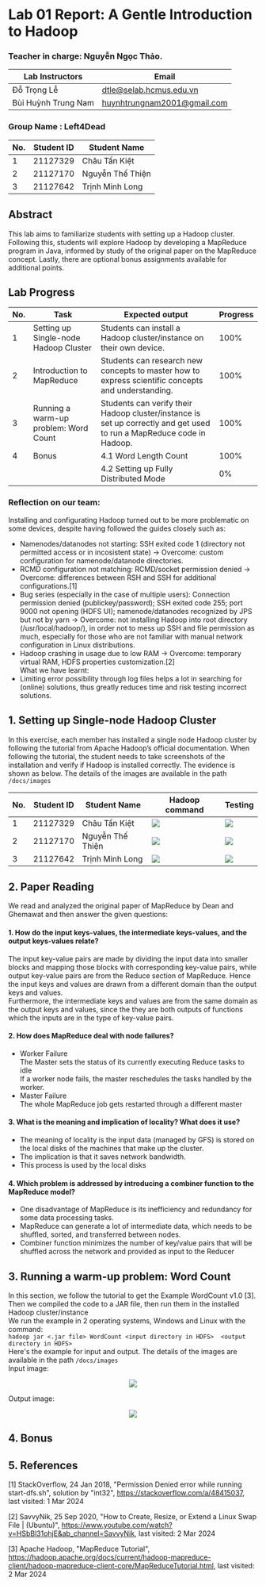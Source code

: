 # Lab 01 Report: A Gentle Introduction to Hadoop

### Teacher in charge: Nguyễn Ngọc Thảo.

| Lab Instructors     |  Email                       | 
|---------------------|------------------------------|
| Đỗ Trọng Lễ         | dtle@selab.hcmus.edu.vn      |         
| Bùi Huỳnh Trung Nam | huynhtrungnam2001@gmail.com  |

### Group Name : Left4Dead
| No. | Student ID | Student Name     |
|-----|------------|----------------- |  
|  1  |  21127329  | Châu Tấn Kiệt    |
|  2  |  21127170  | Nguyễn Thế Thiện |
|  3  |  21127642  | Trịnh Minh Long  |

## Abstract
This lab aims to familiarize students with setting up a Hadoop cluster. Following this, 
students will explore Hadoop by developing a MapReduce program in Java, informed by 
study of the original paper on the MapReduce concept. Lastly, there are optional bonus assignments available for additional points. 

## Lab Progress
| No. | Task  | Expected output | Progress |
|-----|-------|-------------|---------|  
|  1  |  Setting up Single-node Hadoop Cluster | Students can install a Hadoop cluster/instance on their own device.  | 100% |
|  2  |  Introduction to MapReduce  | Students can research new concepts to master how to express scientific concepts and understanding.  | 100% |
|  3  |  Running a warm-up problem: Word Count | Students can verify their Hadoop cluster/instance is set up correctly and get used to run a MapReduce code in Hadoop.   | 100% |
|  4  |  Bonus | 4.1 Word Length Count | 100% |
|     |        | 4.2 Setting up Fully Distributed Mode | 0% |

### Reflection on our team:
Installing and configurating Hadoop turned out to be more problematic on some devices, despite having followed the guides closely such as:
- Namenodes/datanodes not starting: SSH exited code 1 (directory not permitted access or in incosistent state) -> Overcome: custom configuration for namenode/datanode directories.
- RCMD configuration not matching: RCMD/socket permission denied -> Overcome: differences between RSH and SSH for additional configurations.[1]
- Bug series (especially in the case of multiple users): Connection permission denied (publickey/password); SSH exited code 255; port 9000 not opening (HDFS UI); namenode/datanodes recognized by JPS but not by yarn -> Overcome: not installing Hadoop into root directory (/usr/local/hadoop/), in order not to mess up SSH and file permission as much, especially for those who are not familiar with manual network configuration in Linux distributions.
- Hadoop crashing in usage due to low RAM -> Overcome: temporary virtual RAM, HDFS properties customization.[2]
\
What we have learnt:
- Limiting error possibility through log files helps a lot in searching for (online) solutions, thus greatly reduces time and risk testing incorrect solutions.

## 1. Setting up Single-node Hadoop Cluster 
In this exercise, each member has installed a single node Hadoop cluster by following the tutorial from Apache Hadoop’s official documentation. When following the tutorial, the student needs to take screenshots of the installation and verify if Hadoop is installed correctly. The evidence is shown as below. The details of the images are available in the path `/docs/images`

| No. | Student ID | Student Name     | Hadoop command | Testing 
|-----|------------|----------------- | --- | -- |
|  1  |  21127329  | Châu Tấn Kiệt    | ![](./images//21127329/hadoop.jpg) | ![](./images//21127329/run_wordlength.png) |
|  2  |  21127170  | Nguyễn Thế Thiện | ![](./images//21127170/21127170_hadoop_cmd.png) | ![](./images//21127170/21127170_wordcount.png) |
|  3  |  21127642  | Trịnh Minh Long  | ![](./images//21127642/hadoop_command.png) | ![](./images//21127642/21127642_wordcount_result.png) | 


## 2. Paper Reading
We read and analyzed the original paper of MapReduce by Dean and Ghemawat and then answer the given questions:

#### 1. How do the input keys-values, the intermediate keys-values, and the output keys-values relate? 

The input key-value pairs are made by dividing the input data into smaller blocks and mapping those blocks with corresponding key-value pairs, while output key-value pairs are from the Reduce section of MapReduce. Hence the input keys and values are drawn from a different domain than the output keys and values.\
Furthermore, the intermediate keys and values are from the same domain as the output keys and values, since the they are both outputs of functions which the inputs are in the type of key-value pairs.

#### 2. How does MapReduce deal with node failures?
- Worker Failure\
The Master sets the status of its currently executing Reduce tasks to idle\
If a worker node fails, the master reschedules the tasks handled by the worker.
- Master Failure\
The whole MapReduce job gets restarted through a different master

#### 3. What is the meaning and implication of locality? What does it use?
- The meaning of locality is the input data (managed by GFS) is stored on the local disks of the
machines that make up the cluster. 
- The implication is that it saves network bandwidth.
- This process is used by the local disks 

#### 4. Which problem is addressed by introducing a combiner function to the MapReduce model?
- One disadvantage of MapReduce is its inefficiency and redundancy for some data processing tasks. 
- MapReduce can generate a lot of intermediate data, which needs to be shuffled, sorted, and transferred between nodes.
- Combiner function minimizes the number of key/value pairs that will be shuffled across the network and provided as input to the Reducer

## 3. Running a warm-up problem: Word Count 
In this section, we follow the tutorial to get the Example WordCount v1.0 [3]. Then we compiled the code to a JAR file, then run them in the installed Hadoop cluster/instance\
We run the example in 2 operating systems, Windows and Linux with the command:\
`hadoop jar <.jar file> WordCount <input directory in HDFS>  <output directory in HDFS>`\
Here's the example for input and output. The details of the images are available in the path `/docs/images`\
Input image: 
<p align="center">
  <img src="./images/21127329/input.jpg" />
</p>

Output image:
<p align="center">
  <img src="./images/21127329/output.jpg" />
</p>

## 4. Bonus

## 5. References
[1] StackOverflow, 24 Jan 2018, "Permission Denied error while running start-dfs.sh", solution by "int32", https://stackoverflow.com/a/48415037, last visited: 1 Mar 2024

[2] SavvyNik, 25 Sep 2020, "How to Create, Resize, or Extend a Linux Swap File | (Ubuntu)", https://www.youtube.com/watch?v=HSbBl31ohjE&ab_channel=SavvyNik, last visited: 2 Mar 2024

[3] Apache Hadoop, "MapReduce Tutorial", https://hadoop.apache.org/docs/current/hadoop-mapreduce-client/hadoop-mapreduce-client-core/MapReduceTutorial.html, last visited: 2 Mar 2024
